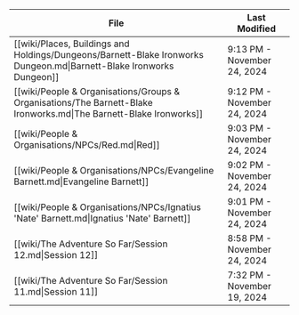 | File                                                                                                                 | Last Modified               |
| -------------------------------------------------------------------------------------------------------------------- | --------------------------- |
| [[wiki/Places, Buildings and Holdings/Dungeons/Barnett-Blake Ironworks Dungeon.md\|Barnett-Blake Ironworks Dungeon]] | 9:13 PM - November 24, 2024 |
| [[wiki/People & Organisations/Groups & Organisations/The Barnett-Blake Ironworks.md\|The Barnett-Blake Ironworks]]   | 9:12 PM - November 24, 2024 |
| [[wiki/People & Organisations/NPCs/Red.md\|Red]]                                                                     | 9:03 PM - November 24, 2024 |
| [[wiki/People & Organisations/NPCs/Evangeline Barnett.md\|Evangeline Barnett]]                                       | 9:02 PM - November 24, 2024 |
| [[wiki/People & Organisations/NPCs/Ignatius 'Nate' Barnett.md\|Ignatius 'Nate' Barnett]]                             | 9:01 PM - November 24, 2024 |
| [[wiki/The Adventure So Far/Session 12.md\|Session 12]]                                                              | 8:58 PM - November 24, 2024 |
| [[wiki/The Adventure So Far/Session 11.md\|Session 11]]                                                              | 7:32 PM - November 19, 2024 |
